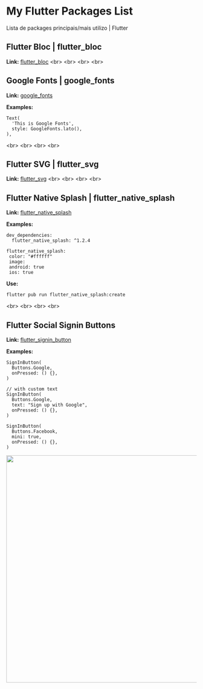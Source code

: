 # My Flutter Packages List
Lista de packages principais/mais utilizo | Flutter

## Flutter Bloc | flutter_bloc
**Link:**
[flutter_bloc](https://pub.dev/packages/flutter_bloc)
<br\>
<br\>
<br\>
<br\>
## Google Fonts | google_fonts
**Link:**
[google_fonts](https://pub.dev/packages/google_fonts)

**Examples:**
```
Text(
  'This is Google Fonts',
  style: GoogleFonts.lato(),
), 
```
<br\>
<br\>
<br\>
<br\>
## Flutter SVG | flutter_svg
**Link:**
[flutter_svg](https://pub.dev/packages/google_fonts)
<br\>
<br\>
<br\>
<br\>
## Flutter Native Splash | flutter_native_splash
**Link:**
[flutter_native_splash](https://pub.dev/packages/flutter_native_splash)

**Examples:**
```
dev_dependencies:
  flutter_native_splash: ^1.2.4
```

```
flutter_native_splash:
 color: "#ffffff"
 image:
 android: true
 ios: true
```

**Use:**
```
flutter pub run flutter_native_splash:create
```
<br\>
<br\>
<br\>
<br\>
## Flutter Social Signin Buttons
**Link:**
[flutter_signin_button](https://pub.dev/packages/flutter_signin_button)

**Examples:**
```
SignInButton(
  Buttons.Google,
  onPressed: () {},
)  
```

```
// with custom text  
SignInButton(
  Buttons.Google,
  text: "Sign up with Google",
  onPressed: () {},
)
```

```
SignInButton(
  Buttons.Facebook,
  mini: true,
  onPressed: () {},
)
```

<img src="https://github.com/ZaynJarvis/Flutter-Sign-in-Button/raw/master/showcase.png" height="600em"/>

